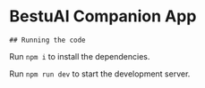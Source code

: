 
  # BestuAI Companion App

    ## Running the code

  Run `npm i` to install the dependencies.

  Run `npm run dev` to start the development server.
  
